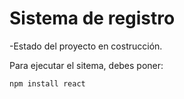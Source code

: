 <h1>Sistema de registro</h1>

-Estado del proyecto en costrucción.

Para ejecutar el sitema, debes poner:

```npm install react```
